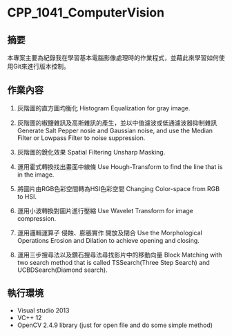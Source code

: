 # CPP_1041_ComputerVision
## 摘要
本專案主要為紀錄我在學習基本電腦影像處理時的作業程式，並藉此來學習如何使用Git來進行版本控制。
## 作業內容
1. 灰階圖的直方圖均衡化 
Histogram Equalization for gray image.

2. 灰階圖的椒鹽雜訊及高斯雜訊的產生，並以中值濾波或低通濾波器抑制雜訊 
Generate Salt Pepper nosie and Gaussian noise, and use the Median Filter or Lowpass Filter to noise suppression.

3. 灰階圖的銳化效果 
Spatial Filtering Unsharp Masking.

4. 運用霍式轉換找出畫面中線條
Use Hough-Transform to find the line that is in the image.

5. 將圖片由RGB色彩空間轉為HSI色彩空間
Changing Color-space from RGB to HSI.

6. 運用小波轉換對圖片進行壓縮
Use Wavelet Transform for image compression.

7. 運用邏輯運算子 侵蝕、膨脹實作 開放及閉合
Use the Morphological Operations Erosion and Dilation to achieve opening and closing.

8. 運用三步搜尋法以及鑽石搜尋法尋找影片中的移動向量
Block Matching with two search method that is called TSSearch(Three Step Search) and UCBDSearch(Diamond search).

## 執行環境
+ Visual studio 2013
+ VC++ 12
+ OpenCV 2.4.9 library (just for open file and do some simple method)
